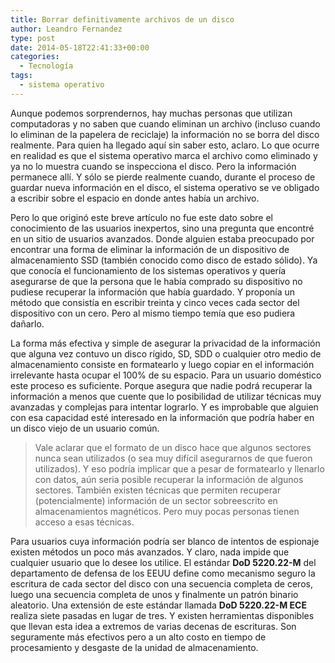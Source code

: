 ```yaml
---
title: Borrar definitivamente archivos de un disco
author: Leandro Fernandez
type: post
date: 2014-05-18T22:41:33+00:00
categories:
  - Tecnología
tags:
  - sistema operativo
---
```


Aunque podemos sorprendernos, hay muchas personas que utilizan computadoras y no saben que cuando eliminan un archivo (incluso cuando lo eliminan de la papelera de reciclaje) la información no se borra del disco realmente. Para quien ha llegado aquí sin saber esto, aclaro. Lo que ocurre en realidad es que el sistema operativo marca el archivo como eliminado y ya no lo muestra cuando se inspecciona el disco. Pero la información permanece allí. Y sólo se pierde realmente cuando, durante el proceso de guardar nueva información en el disco, el sistema operativo se ve obligado a escribir sobre el espacio en donde antes había un archivo.

Pero lo que originó este breve artículo no fue este dato sobre el conocimiento de las usuarios inexpertos, sino una pregunta que encontré en un sitio de usuarios avanzados. Donde alguien estaba preocupado por encontrar una forma de eliminar la información de un dispositivo de almacenamiento SSD (también conocido como disco de estado sólido). Ya que conocía el funcionamiento de los sistemas operativos y quería asegurarse de que la persona que le había comprado su dispositivo no pudiese recuperar la información que había guardado. Y proponía un método que consistía en escribir treinta y cinco veces cada sector del dispositivo con un cero. Pero al mismo tiempo temía que eso pudiera dañarlo.

La forma más efectiva y simple de asegurar la privacidad de la información que alguna vez contuvo un disco rígido, SD, SDD o cualquier otro medio de almacenamiento consiste en formatearlo y luego copiar en el información irrelevante hasta ocupar el 100% de su espacio. Para un usuario doméstico este proceso es suficiente. Porque asegura que nadie podrá recuperar la información a menos que cuente que lo posibilidad de utilizar técnicas muy avanzadas y complejas para intentar lograrlo. Y es improbable que alguien con esa capacidad esté interesado en la información que podría haber en un disco viejo de un usuario común.

> Vale aclarar que el formato de un disco hace que algunos sectores nunca sean utilizados (o sea muy difícil asegurarnos de que fueron utilizados). Y eso podría implicar que a pesar de formatearlo y llenarlo con datos, aún seria posible recuperar la información de algunos sectores. También existen técnicas que permiten recuperar (potencialmente) información de un sector sobreescrito en almacenamientos magnéticos. Pero muy pocas personas tienen acceso a esas técnicas.

Para usuarios cuya información podría ser blanco de intentos de espionaje existen métodos un poco más avanzados. Y claro, nada impide que cualquier usuario que lo desee los utilice. El estándar **DoD 5220.22-M** del departamento de defensa de los EEUU define como mecanismo seguro la escritura de cada sector del disco con una secuencia completa de ceros, luego una secuencia completa de unos y finalmente un patrón binario aleatorio. Una extensión de este estándar llamada **DoD 5220.22-M ECE** realiza siete pasadas en lugar de tres. Y existen herramientas disponibles que llevan esta idea a extremos de varias decenas de escrituras. Son seguramente más efectivos pero a un alto costo en tiempo de procesamiento y desgaste de la unidad de almacenamiento.